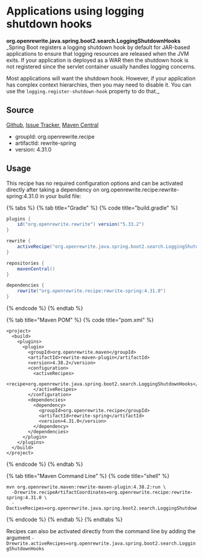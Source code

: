# Applications using logging shutdown hooks

**org.openrewrite.java.spring.boot2.search.LoggingShutdownHooks**
_Spring Boot registers a logging shutdown hook by default for JAR-based applications to ensure that logging resources are released when the JVM exits. If your application is deployed as a WAR then the shutdown hook is not registered since the servlet container usually handles logging concerns.

Most applications will want the shutdown hook. However, if your application has complex context hierarchies, then you may need to disable it. You can use the `logging.register-shutdown-hook` property to do that._

## Source

[Github](https://github.com/openrewrite/rewrite-spring), [Issue Tracker](https://github.com/openrewrite/rewrite-spring/issues), [Maven Central](https://search.maven.org/artifact/org.openrewrite.recipe/rewrite-spring/4.31.0/jar)

* groupId: org.openrewrite.recipe
* artifactId: rewrite-spring
* version: 4.31.0


## Usage

This recipe has no required configuration options and can be activated directly after taking a dependency on org.openrewrite.recipe:rewrite-spring:4.31.0 in your build file:

{% tabs %}
{% tab title="Gradle" %}
{% code title="build.gradle" %}
```groovy
plugins {
    id("org.openrewrite.rewrite") version("5.33.2")
}

rewrite {
    activeRecipe("org.openrewrite.java.spring.boot2.search.LoggingShutdownHooks")
}

repositories {
    mavenCentral()
}

dependencies {
    rewrite("org.openrewrite.recipe:rewrite-spring:4.31.0")
}
```
{% endcode %}
{% endtab %}

{% tab title="Maven POM" %}
{% code title="pom.xml" %}
```markup
<project>
  <build>
    <plugins>
      <plugin>
        <groupId>org.openrewrite.maven</groupId>
        <artifactId>rewrite-maven-plugin</artifactId>
        <version>4.38.2</version>
        <configuration>
          <activeRecipes>
            <recipe>org.openrewrite.java.spring.boot2.search.LoggingShutdownHooks</recipe>
          </activeRecipes>
        </configuration>
        <dependencies>
          <dependency>
            <groupId>org.openrewrite.recipe</groupId>
            <artifactId>rewrite-spring</artifactId>
            <version>4.31.0</version>
          </dependency>
        </dependencies>
      </plugin>
    </plugins>
  </build>
</project>
```
{% endcode %}
{% endtab %}

{% tab title="Maven Command Line" %}
{% code title="shell" %}
```shell
mvn org.openrewrite.maven:rewrite-maven-plugin:4.38.2:run \
  -Drewrite.recipeArtifactCoordinates=org.openrewrite.recipe:rewrite-spring:4.31.0 \
  -DactiveRecipes=org.openrewrite.java.spring.boot2.search.LoggingShutdownHooks
```
{% endcode %}
{% endtab %}
{% endtabs %}

Recipes can also be activated directly from the command line by adding the argument `-Drewrite.activeRecipes=org.openrewrite.java.spring.boot2.search.LoggingShutdownHooks`
